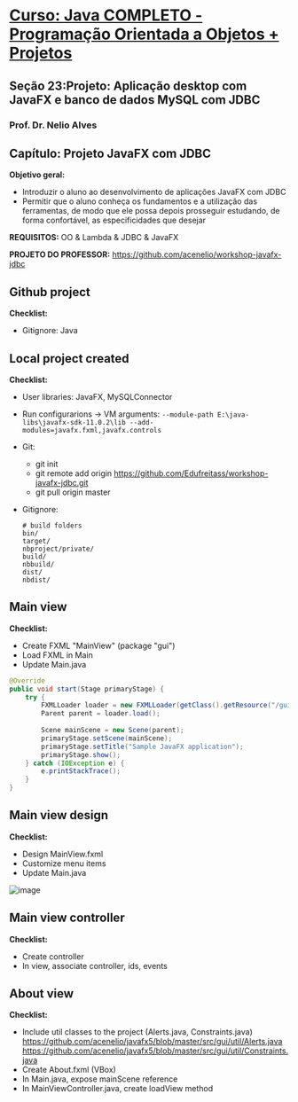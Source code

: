 # [Curso: Java COMPLETO - Programação Orientada a Objetos + Projetos](https://www.udemy.com/course/java-curso-completo/)

## Seção 23:Projeto: Aplicação desktop com JavaFX e banco de dados MySQL com JDBC

### Prof. Dr. Nelio Alves

## Capítulo: Projeto JavaFX com JDBC

**Objetivo geral:**
- Introduzir o aluno ao desenvolvimento de aplicações JavaFX com JDBC
- Permitir que o aluno conheça os fundamentos e a utilização das ferramentas, de modo que ele possa
depois prosseguir estudando, de forma confortável, as especificidades que desejar

**REQUISITOS:** OO & Lambda & JDBC & JavaFX

**PROJETO DO PROFESSOR:** https://github.com/acenelio/workshop-javafx-jdbc

## Github project

**Checklist:**
- Gitignore: Java

## Local project created

**Checklist:**
- User libraries: JavaFX, MySQLConnector
- Run configurarions -> VM arguments:
`--module-path E:\java-libs\javafx-sdk-11.0.2\lib --add-modules=javafx.fxml,javafx.controls`
- Git:
  - git init
  - git remote add origin https://github.com/Edufreitass/workshop-javafx-jdbc.git
  - git pull origin master
- Gitignore:
    
      # build folders
      bin/
      target/
      nbproject/private/
      build/
      nbbuild/
      dist/
      nbdist/

## Main view

**Checklist:**
- Create FXML "MainView" (package "gui")
- Load FXML in Main
- Update Main.java

```java
@Override
public void start(Stage primaryStage) {
    try {
        FXMLLoader loader = new FXMLLoader(getClass().getResource("/gui/MainView.fxml"));
        Parent parent = loader.load();
        
        Scene mainScene = new Scene(parent);
        primaryStage.setScene(mainScene);
        primaryStage.setTitle("Sample JavaFX application");
        primaryStage.show();
    } catch (IOException e) {
        e.printStackTrace();
    }
}
```

## Main view design

**Checklist:**
- Design MainView.fxml
- Customize menu items
- Update Main.java

![image](https://user-images.githubusercontent.com/56324728/90935228-29fbd600-e3d9-11ea-9cd8-86189ea9b8ed.png)

## Main view controller

**Checklist:**
- Create controller
- In view, associate controller, ids, events

## About view

**Checklist:**
- Include util classes to the project (Alerts.java, Constraints.java)
https://github.com/acenelio/javafx5/blob/master/src/gui/util/Alerts.java
https://github.com/acenelio/javafx5/blob/master/src/gui/util/Constraints.java
- Create About.fxml (VBox)
- In Main.java, expose mainScene reference
- In MainViewController.java, create loadView method
